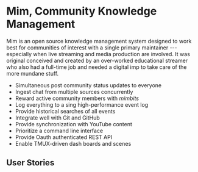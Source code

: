 # Mim, Community Knowledge Management

Mim is an open source knowledge management system designed to work best
for communities of interest with a single primary maintainer ---
especially when live streaming and media production are involved. It was
original conceived and created by an over-worked educational streamer
who also had a full-time job and needed a digital imp to take care of
the more mundane stuff.

* Simultaneous post community status updates to everyone
* Ingest chat from multiple sources concurrently
* Reward active community members with *mimbits*
* Log everything to a sing high-performance event log
* Provide historical searches of all events
* Integrate well with Git and GitHub
* Provide synchronization with YouTube content
* Prioritize a command line interface 
* Provide Oauth authenticated REST API
* Enable TMUX-driven dash boards and scenes

## User Stories


